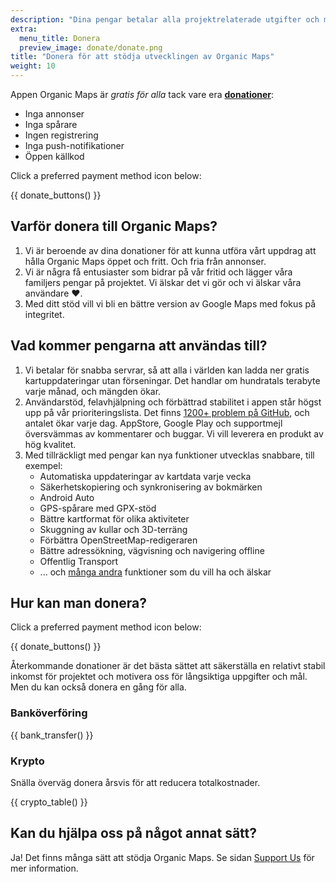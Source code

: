 ```yaml
---
description: "Dina pengar betalar alla projektrelaterade utgifter och motiverar oss att förbättra Organic Maps."
extra:
  menu_title: Donera
  preview_image: donate/donate.png
title: "Donera för att stödja utvecklingen av Organic Maps"
weight: 10
---
```


Appen Organic Maps är _gratis för alla_ tack vare era
**[donationer][stripe]**:

- Inga annonser
- Inga spårare
- Ingen registrering
- Inga push-notifikationer
- Öppen källkod

Click a preferred payment method icon below:

{{ donate_buttons() }}

## Varför donera till Organic Maps?

1. Vi är beroende av dina donationer för att kunna utföra vårt uppdrag att
   hålla Organic Maps öppet och fritt. Och fria från annonser.
2. Vi är några få entusiaster som bidrar på vår fritid och lägger våra
   familjers pengar på projektet. Vi älskar det vi gör och vi älskar våra
   användare ❤️.
3. Med ditt stöd vill vi bli en bättre version av Google Maps med fokus på
   integritet.

## Vad kommer pengarna att användas till?

1. Vi betalar för snabba servrar, så att alla i världen kan ladda ner gratis
   kartuppdateringar utan förseningar. Det handlar om hundratals terabyte
   varje månad, och mängden ökar.
2. Användarstöd, felavhjälpning och förbättrad stabilitet i appen står högst
   upp på vår prioriteringslista. Det finns [1200+ problem på
   GitHub][github issues], och antalet ökar varje dag. AppStore, Google
   Play och supportmejl översvämmas av kommentarer och buggar. Vi vill
   leverera en produkt av hög kvalitet.
3. Med tillräckligt med pengar kan nya funktioner utvecklas snabbare, till
   exempel:
   - Automatiska uppdateringar av kartdata varje vecka
   - Säkerhetskopiering och synkronisering av bokmärken
   - Android Auto
   - GPS-spårare med GPX-stöd
   - Bättre kartformat för olika aktiviteter
   - Skuggning av kullar och 3D-terräng
   - Förbättra OpenStreetMap-redigeraren
   - Bättre adressökning, vägvisning och navigering offline
   - Offentlig Transport
   - ... och [många andra][github issues] funktioner som du vill ha och
     älskar

## Hur kan man donera?

Click a preferred payment method icon below:

{{ donate_buttons() }}

Återkommande donationer är det bästa sättet att säkerställa en relativt
stabil inkomst för projektet och motivera oss för långsiktiga uppgifter och
mål. Men du kan också donera en gång för alla.

### Banköverföring

{{ bank_transfer() }}

### Krypto

Snälla överväg donera årsvis för att reducera totalkostnader.

{{ crypto_table() }}

## Kan du hjälpa oss på något annat sätt?

Ja! Det finns många sätt att stödja Organic Maps. Se sidan [Support
Us](@/support-us/index.sv.md) för mer information.

[stripe]: https://donate.organicmaps.app/ "Donera via Stripe"
[github issues]: https://github.com/organicmaps/organicmaps/issues "GitHub Issues"
